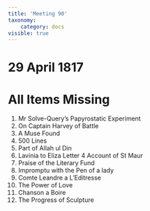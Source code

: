 ```yaml
---
title: 'Meeting 90'
taxonomy:
    category: docs
visible: true
---
```


# 29 April 1817

# <span class="grey">All Items Missing</span>

1. <span class="grey">Mr Solve-Query’s Papyrostatic Experiment</span>
2. <span class="grey">On Captain Harvey of Battle</span>
3. <span class="grey">A Muse Found</span>
4. <span class="grey">500 Lines</span>
5. <span class="grey">Part of Allah ul Din</span>
6. <span class="grey">Lavinia to Eliza Letter 4 Account of St Maur</span>
7. <span class="grey">Praise of the Literary Fund</span>
8. <span class="grey">Impromptu with the Pen of a lady</span>
9. <span class="grey">Comte Leandre a L’Editresse</span>
10. <span class="grey">The Power of Love</span>
11. <span class="grey">Chanson a Boire</span>
12. <span class="grey">The Progress of Sculpture</span>